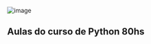 ![image](https://miro.medium.com/v2/resize:fit:1200/1*ycIMlwgwicqlO6PcFRA-Iw.png)

## Aulas do curso de Python 80hs
